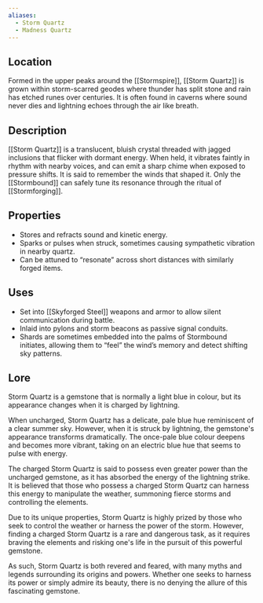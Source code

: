 ```yaml
---
aliases:
  - Storm Quartz
  - Madness Quartz
---
```


  
## Location  
Formed in the upper peaks around the [[Stormspire]], [[Storm Quartz]] is grown within storm-scarred geodes where thunder has split stone and rain has etched runes over centuries. It is often found in caverns where sound never dies and lightning echoes through the air like breath.

## Description  
[[Storm Quartz]] is a translucent, bluish crystal threaded with jagged inclusions that flicker with dormant energy. When held, it vibrates faintly in rhythm with nearby voices, and can emit a sharp chime when exposed to pressure shifts. It is said to remember the winds that shaped it. Only the [[Stormbound]] can safely tune its resonance through the ritual of [[Stormforging]].

## Properties  
- Stores and refracts sound and kinetic energy.
- Sparks or pulses when struck, sometimes causing sympathetic vibration in nearby quartz.
- Can be attuned to “resonate” across short distances with similarly forged items.

## Uses  
- Set into [[Skyforged Steel]] weapons and armor to allow silent communication during battle.
- Inlaid into pylons and storm beacons as passive signal conduits.
- Shards are sometimes embedded into the palms of Stormbound initiates, allowing them to “feel” the wind’s memory and detect shifting sky patterns.


## Lore
Storm Quartz is a gemstone that is normally a light blue in colour, but its appearance changes when it is charged by lightning.

When uncharged, Storm Quartz has a delicate, pale blue hue reminiscent of a clear summer sky. However, when it is struck by lightning, the gemstone's appearance transforms dramatically. The once-pale blue colour deepens and becomes more vibrant, taking on an electric blue hue that seems to pulse with energy.

The charged Storm Quartz is said to possess even greater power than the uncharged gemstone, as it has absorbed the energy of the lightning strike. It is believed that those who possess a charged Storm Quartz can harness this energy to manipulate the weather, summoning fierce storms and controlling the elements.

Due to its unique properties, Storm Quartz is highly prized by those who seek to control the weather or harness the power of the storm. However, finding a charged Storm Quartz is a rare and dangerous task, as it requires braving the elements and risking one's life in the pursuit of this powerful gemstone.

As such, Storm Quartz is both revered and feared, with many myths and legends surrounding its origins and powers. Whether one seeks to harness its power or simply admire its beauty, there is no denying the allure of this fascinating gemstone.